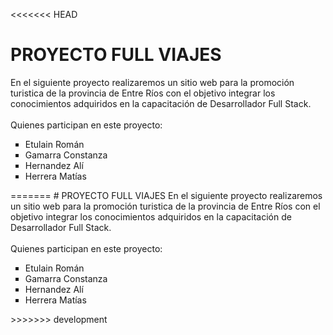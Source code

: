 <<<<<<< HEAD
# PROYECTO FULL VIAJES 
En el siguiente proyecto realizaremos un sitio web para la promoción turistica de la provincia de Entre Ríos con el objetivo integrar los conocimientos adquiridos en la capacitación de Desarrollador Full Stack. 
<br>
<br>
Quienes participan en este proyecto: 
<ul>
  <li type="square">Etulain Román</li>
  <li type="square">Gamarra Constanza</li>
  <li type="square"> Hernandez Alí </li>
  <li type="square">Herrera Matías </li>
</ul>
=======
# PROYECTO FULL VIAJES 
En el siguiente proyecto realizaremos un sitio web para la promoción turistica de la provincia de Entre Ríos con el objetivo integrar los conocimientos adquiridos en la capacitación de Desarrollador Full Stack. 
<br>
<br>
Quienes participan en este proyecto: 
<ul>
  <li type="square">Etulain Román</li>
  <li type="square">Gamarra Constanza</li>
  <li type="square"> Hernandez Alí </li>
  <li type="square">Herrera Matías </li>
</ul>
>>>>>>> development
